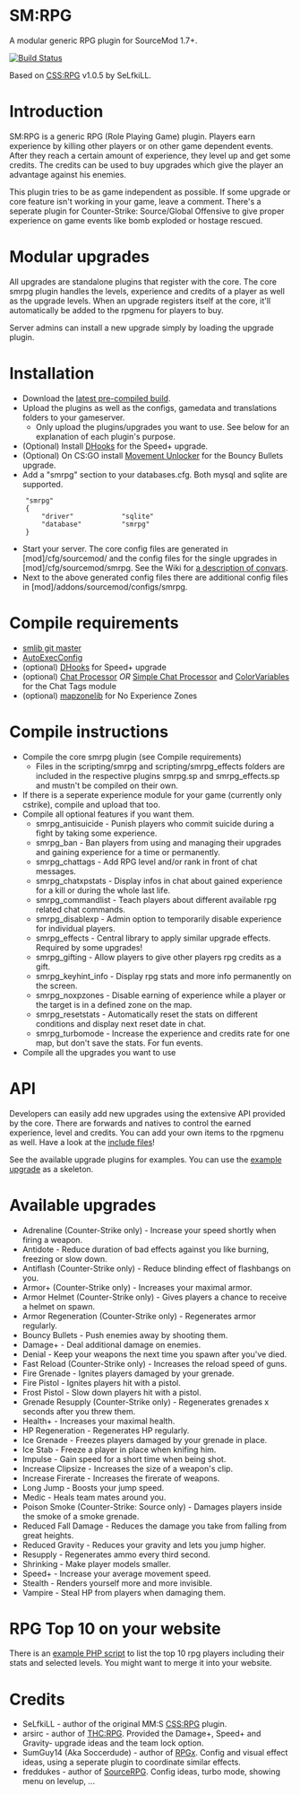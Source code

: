 SM:RPG
=====

A modular generic RPG plugin for SourceMod 1.7+.

[![Build Status](https://travis-ci.org/peace-maker/smrpg.svg?branch=master)](https://travis-ci.org/peace-maker/smrpg)

Based on [CSS:RPG](http://forums.alliedmods.net/showthread.php?t=51039) v1.0.5 by SeLfkiLL.

# Introduction
SM:RPG is a generic RPG (Role Playing Game) plugin. Players earn experience by killing other players or on other game dependent events. After they reach a certain amount of experience, they level up and get some credits.
The credits can be used to buy upgrades which give the player an advantage against his enemies.

This plugin tries to be as game independent as possible. If some upgrade or core feature isn't working in your game, leave a comment.
There's a seperate plugin for Counter-Strike: Source/Global Offensive to give proper experience on game events like bomb exploded or hostage rescued.

# Modular upgrades
All upgrades are standalone plugins that register with the core. The core smrpg plugin handles the levels, experience and credits of a player as well as the upgrade levels.
When an upgrade registers itself at the core, it'll automatically be added to the rpgmenu for players to buy.

Server admins can install a new upgrade simply by loading the upgrade plugin.

# Installation
* Download the [latest pre-compiled build](http://build.wcfan.de/smrpg/1.9/).
* Upload the plugins as well as the configs, gamedata and translations folders to your gameserver.
  * Only upload the plugins/upgrades you want to use. See below for an explanation of each plugin's purpose.
* (Optional) Install [DHooks](https://forums.alliedmods.net/showthread.php?t=180114) for the Speed+ upgrade.
* (Optional) On CS:GO install [Movement Unlocker](https://forums.alliedmods.net/showthread.php?t=255298) for the Bouncy Bullets upgrade.
* Add a "smrpg" section to your databases.cfg. Both mysql and sqlite are supported.

```
	"smrpg"
	{
		"driver"			"sqlite"
		"database"			"smrpg"
	}
```
* Start your server. The core config files are generated in [mod]/cfg/sourcemod/ and the config files for the single upgrades in [mod]/cfg/sourcemod/smrpg. See the Wiki for [a description of convars](https://github.com/peace-maker/smrpg/wiki/ConVar-list).
* Next to the above generated config files there are additional config files in [mod]/addons/sourcemod/configs/smrpg.

# Compile requirements
* [smlib git master](https://github.com/bcserv/smlib)
* [AutoExecConfig](https://github.com/Impact123/AutoExecConfig)
* (optional) [DHooks](https://forums.alliedmods.net/showthread.php?t=180114) for Speed+ upgrade
* (optional) [Chat Processor](https://forums.alliedmods.net/showthread.php?t=286913) *OR* [Simple Chat Processor](https://forums.alliedmods.net/showthread.php?t=198501) and [ColorVariables](https://forums.alliedmods.net/showthread.php?t=267743) for the Chat Tags module
* (optional) [mapzonelib](https://github.com/peace-maker/mapzonelib) for No Experience Zones

# Compile instructions
* Compile the core smrpg plugin (see Compile requirements)
  * Files in the scripting/smrpg and scripting/smrpg_effects folders are included in the respective plugins smrpg.sp and smrpg_effects.sp and mustn't be compiled on their own.
* If there is a seperate experience module for your game (currently only cstrike), compile and upload that too.
* Compile all optional features if you want them.
  * smrpg_antisuicide - Punish players who commit suicide during a fight by taking some experience.
  * smrpg_ban - Ban players from using and managing their upgrades and gaining experience for a time or permanently.
  * smrpg_chattags - Add RPG level and/or rank in front of chat messages.
  * smrpg_chatxpstats - Display infos in chat about gained experience for a kill or during the whole last life.
  * smrpg_commandlist - Teach players about different available rpg related chat commands.
  * smrpg_disablexp - Admin option to temporarily disable experience for individual players.
  * smrpg_effects - Central library to apply similar upgrade effects. Required by some upgrades!
  * smrpg_gifting - Allow players to give other players rpg credits as a gift.
  * smrpg_keyhint_info - Display rpg stats and more info permanently on the screen.
  * smrpg_noxpzones - Disable earning of experience while a player or the target is in a defined zone on the map.
  * smrpg_resetstats - Automatically reset the stats on different conditions and display next reset date in chat.
  * smrpg_turbomode - Increase the experience and credits rate for one map, but don't save the stats. For fun events.
* Compile all the upgrades you want to use

# API
Developers can easily add new upgrades using the extensive API provided by the core.
There are forwards and natives to control the earned experience, level and credits. You can add your own items to the rpgmenu as well.
Have a look at the [include files](https://github.com/peace-maker/smrpg/blob/master/scripting/include)!

See the available upgrade plugins for examples. You can use the [example upgrade](https://github.com/peace-maker/smrpg/blob/master/scripting/upgrades/smrpg_upgrade_example.sp) as a skeleton.

# Available upgrades
* Adrenaline (Counter-Strike only) - Increase your speed shortly when firing a weapon.
* Antidote - Reduce duration of bad effects against you like burning, freezing or slow down.
* Antiflash (Counter-Strike only) - Reduce blinding effect of flashbangs on you.
* Armor+ (Counter-Strike only) - Increases your maximal armor.
* Armor Helmet (Counter-Strike only) - Gives players a chance to receive a helmet on spawn.
* Armor Regeneration (Counter-Strike only) - Regenerates armor regularly.
* Bouncy Bullets - Push enemies away by shooting them.
* Damage+ - Deal additional damage on enemies.
* Denial - Keep your weapons the next time you spawn after you've died.
* Fast Reload (Counter-Strike only) - Increases the reload speed of guns.
* Fire Grenade - Ignites players damaged by your grenade.
* Fire Pistol - Ignites players hit with a pistol.
* Frost Pistol - Slow down players hit with a pistol.
* Grenade Resupply (Counter-Strike only) - Regenerates grenades x seconds after you threw them.
* Health+ - Increases your maximal health.
* HP Regeneration - Regenerates HP regularly.
* Ice Grenade - Freezes players damaged by your grenade in place.
* Ice Stab - Freeze a player in place when knifing him.
* Impulse - Gain speed for a short time when being shot.
* Increase Clipsize - Increases the size of a weapon's clip.
* Increase Firerate - Increases the firerate of weapons.
* Long Jump - Boosts your jump speed.
* Medic - Heals team mates around you.
* Poison Smoke (Counter-Strike: Source only) - Damages players inside the smoke of a smoke grenade.
* Reduced Fall Damage - Reduces the damage you take from falling from great heights.
* Reduced Gravity - Reduces your gravity and lets you jump higher.
* Resupply - Regenerates ammo every third second.
* Shrinking - Make player models smaller.
* Speed+ - Increase your average movement speed.
* Stealth - Renders yourself more and more invisible.
* Vampire - Steal HP from players when damaging them.

# RPG Top 10 on your website
There is an [example PHP script](https://github.com/peace-maker/smrpg/blob/master/helper_scripts/webtop10_example.php) to list the top 10 rpg players including their stats and selected levels. You might want to merge it into your website.

# Credits
* SeLfkiLL - author of the original MM:S [CSS:RPG](http://forums.alliedmods.net/showthread.php?t=51039) plugin.
* arsirc - author of [THC:RPG](https://forums.alliedmods.net/showthread.php?t=123596). Provided the Damage+, Speed+ and Gravity- upgrade ideas and the team lock option.
* SumGuy14 (Aka Soccerdude) - author of [RPGx](https://forums.alliedmods.net/showthread.php?t=56877). Config and visual effect ideas, using a seperate plugin to coordinate similar effects.
* freddukes - author of [SourceRPG](http://forums.eventscripts.com/viewtopic.php?f=27&t=20789). Config ideas, turbo mode, showing menu on levelup, ...